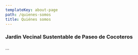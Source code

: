 ```yaml
---
templateKey: about-page
path: /quienes-somos
title: Quiénes somos
---
```

### Jardin Vecinal Sustentable de Paseo de Cocoteros
...
